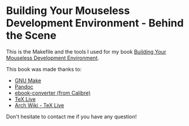 # Building Your Mouseless Development Environment - Behind the Scene

This is the Makefile and the tools I used for my book [Building Your Mouseless Development Environment](https://themouseless.dev).

This book was made thanks to:

* [GNU Make](https://www.gnu.org/software/make/)
* [Pandoc](https://pandoc.org/)
* [ebook-converter (from Calibre)](https://manual.calibre-ebook.com/generated/en/ebook-convert.html)
* [TeX Live](https://tug.org/texlive/)
* [Arch Wiki - TeX Live](https://wiki.archlinux.org/index.php/TeX_Live)

Don't hesitate to contact me if you have any question!
